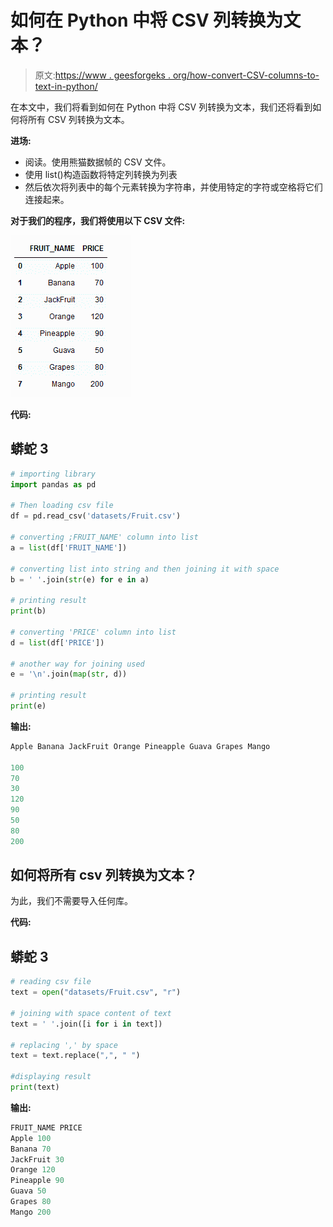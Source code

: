 # 如何在 Python 中将 CSV 列转换为文本？

> 原文:[https://www . geesforgeks . org/how-convert-CSV-columns-to-text-in-python/](https://www.geeksforgeeks.org/how-to-convert-csv-columns-to-text-in-python/)

在本文中，我们将看到如何在 Python 中将 CSV 列转换为文本，我们还将看到如何将所有 CSV 列转换为文本。

**进场:**

*   阅读。使用熊猫数据帧的 CSV 文件。
*   使用 list()构造函数将特定列转换为列表
*   然后依次将列表中的每个元素转换为字符串，并使用特定的字符或空格将它们连接起来。

**对于我们的程序，我们将使用以下 CSV 文件:**

![](img/70942acd5ec9c7214041d16d5c6bcaed.png)

**代码:**

## 蟒蛇 3

```py
# importing library
import pandas as pd

# Then loading csv file
df = pd.read_csv('datasets/Fruit.csv')

# converting ;FRUIT_NAME' column into list
a = list(df['FRUIT_NAME'])

# converting list into string and then joining it with space
b = ' '.join(str(e) for e in a)

# printing result
print(b)

# converting 'PRICE' column into list
d = list(df['PRICE'])

# another way for joining used
e = '\n'.join(map(str, d))

# printing result
print(e)
```

**输出:**

```py
Apple Banana JackFruit Orange Pineapple Guava Grapes Mango

100
70
30
120
90
50
80
200
```

## 如何将所有 csv 列转换为文本？

为此，我们不需要导入任何库。

**代码:**

## 蟒蛇 3

```py
# reading csv file
text = open("datasets/Fruit.csv", "r")

# joining with space content of text
text = ' '.join([i for i in text])  

# replacing ',' by space
text = text.replace(",", " ")  

#displaying result
print(text)
```

**输出:**

```py
FRUIT_NAME PRICE
Apple 100
Banana 70
JackFruit 30
Orange 120
Pineapple 90
Guava 50
Grapes 80
Mango 200
```
